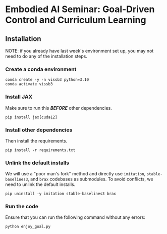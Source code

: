 # Embodied AI Seminar: Goal-Driven Control and Curriculum Learning

## Installation

NOTE: if you already have last week's environment set up, you may not need to do any of the installation steps.

### Create a conda environment

```
conda create -y -n vissb3 python=3.10
conda activate vissb3
```

### Install JAX

Make sure to run this ***BEFORE*** other dependencies.

```
pip install jax[cuda12]
```

### Install other dependencies

Then install the requirements.

```
pip install -r requirements.txt
```

### Unlink the default installs

We will use a "poor man's fork" method and directly use `imitation`, `stable-baselines3`, and `brax` codebases as submodules. To avoid conflicts, we need to unlink the default installs.

```
pip uninstall -y imitation stable-baselines3 brax
```

### Run the code

Ensure that you can run the following command without any errors:

```
python enjoy_goal.py
```